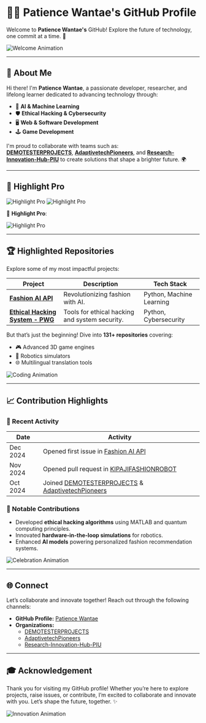 # 👩‍💻 Patience Wantae's GitHub Profile

Welcome to **Patience Wantae's** GitHub! Explore the future of technology, one commit at a time. 🚀

![Welcome Animation](https://media.giphy.com/media/l0HlOvJ7yaacpuSas/giphy.gif)

---

## 🌟 About Me

Hi there! I'm **Patience Wantae**, a passionate developer, researcher, and lifelong learner dedicated to advancing technology through:

- 🤖 **AI & Machine Learning**  
- 🛡️ **Ethical Hacking & Cybersecurity**  
- 🖥️ **Web & Software Development**  
- 🕹️ **Game Development**

I'm proud to collaborate with teams such as:  
**[DEMOTESTERPROJECTS](https://github.com/DEMOTESTERPROJECTS)**, **[AdaptivetechPioneers](https://github.com/AdaptivetechPioneers)**, and **[Research-Innovation-Hub-PIU](https://github.com/Research-Innovation-Hub-PIU)** to create solutions that shape a brighter future. 🌍

---

## 🌟 Highlight Pro
![Highlight Pro](https://img.shields.io/badge/Highlight%20Pro-Boost%20Visibility-blue)
![Highlight Pro](https://your-image-url.com/highlight-image.gif)


🚀 **Highlight Pro**:

![Highlight Pro](https://your-image-url.com/highlight-image.gif)

---

## 🏆 Highlighted Repositories

Explore some of my most impactful projects:

| **Project** | **Description** | **Tech Stack** |
|-------------|-----------------|----------------|
| [**Fashion AI API**](https://github.com/Patiencewantae123/fashion_ai_api) | Revolutionizing fashion with AI. | Python, Machine Learning |
| [**Ethical Hacking System - PWG**](https://github.com/Patiencewantae123/Ethicalhackingsystem-PWG) | Tools for ethical hacking and system security. | Python, Cybersecurity |

But that’s just the beginning! Dive into **131+ repositories** covering:

- 🎮 Advanced 3D game engines
- 🚀 Robotics simulators
- 🌐 Multilingual translation tools

![Coding Animation](https://media.giphy.com/media/xT9IgzoKnwFNmISR8I/giphy.gif)

---

## 📈 Contribution Highlights

### 🎯 Recent Activity

| **Date** | **Activity** |
|----------|--------------|
| Dec 2024 | Opened first issue in [Fashion AI API](https://github.com/Patiencewantae123/fashion_ai_api) |
| Nov 2024 | Opened pull request in [KIPAJIFASHIONROBOT](https://github.com/Research-Innovation-Hub-PIU/KIPAJIFASHIONROBOT) |
| Oct 2024 | Joined [DEMOTESTERPROJECTS](https://github.com/DEMOTESTERPROJECTS) & [AdaptivetechPioneers](https://github.com/AdaptivetechPioneers) |

### 🌟 Notable Contributions

- Developed **ethical hacking algorithms** using MATLAB and quantum computing principles.
- Innovated **hardware-in-the-loop simulations** for robotics.
- Enhanced **AI models** powering personalized fashion recommendation systems.

![Celebration Animation](https://media.giphy.com/media/26BRuo6sLetdllPAQ/giphy.gif)

---

## 🌐 Connect

Let’s collaborate and innovate together! Reach out through the following channels:

- **GitHub Profile:** [Patience Wantae](https://github.com/Patiencewantae123)  
- **Organizations:**
  - [DEMOTESTERPROJECTS](https://github.com/DEMOTESTERPROJECTS)
  - [AdaptivetechPioneers](https://github.com/AdaptivetechPioneers)
  - [Research-Innovation-Hub-PIU](https://github.com/Research-Innovation-Hub-PIU)

---

## 🎓 Acknowledgement

Thank you for visiting my GitHub profile! Whether you’re here to explore projects, raise issues, or contribute, I’m excited to collaborate and innovate with you. Let’s shape the future, together. ✨

![Innovation Animation](https://media.giphy.com/media/3o7abKhOpu0NwenH3O/giphy.gif)
